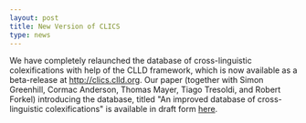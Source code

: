 ```yaml
---
layout: post
title: New Version of CLICS 
type: news
---
```


We have completely relaunched the database of cross-linguistic colexifications
with help of the CLLD framework, which is now available as a beta-release at
http://clics.clld.org. Our paper (together with Simon Greenhill, Cormac
Anderson, Thomas Mayer, Tiago Tresoldi, and Robert Forkel) introducing the
database, titled "An improved database of cross-linguistic colexifications" is
available in draft form
[here](http://lingulist.de/documents/papers/list-et-al-2018-clics-draft.pdf).


